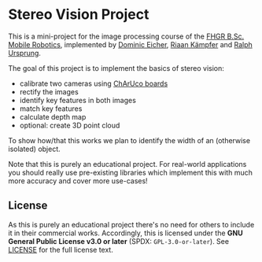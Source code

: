 # Stereo Vision Project

This is a mini-project for the image processing course of the [FHGR B.Sc. Mobile Robotics](https://fhgr.ch/mr),
implemented by [Dominic Eicher](https://github.com/Nic822), [Riaan Kämpfer](https://github.com/RiaanGitHub)
and [Ralph Ursprung](https://github.com/rursprung).

The goal of this project is to implement the basics of stereo vision:
- calibrate two cameras using [ChArUco boards](https://docs.opencv.org/4.10.0/df/d4a/tutorial_charuco_detection.html)
- rectify the images
- identify key features in both images
- match key features
- calculate depth map
- optional: create 3D point cloud

To show how/that this works we plan to identify the width of an (otherwise isolated) object.

Note that this is purely an educational project. For real-world applications you should really use pre-existing
libraries which implement this with much more accuracy and cover more use-cases!

## License
As this is purely an educational project there's no need for others to include it in their commercial works.
Accordingly, this is licensed under the **GNU General Public License v3.0 or later** (SPDX: `GPL-3.0-or-later`).
See [LICENSE](LICENSE) for the full license text.
